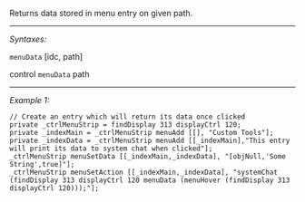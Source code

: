 Returns data stored in menu entry on given path.


---
*Syntaxes:*

`menuData` [idc, path]

control `menuData` path

---
*Example 1:*

```sqf
// Create an entry which will return its data once clicked
private _ctrlMenuStrip = findDisplay 313 displayCtrl 120;
private _indexMain = _ctrlMenuStrip menuAdd [[], "Custom Tools"];
private _indexData = _ctrlMenuStrip menuAdd [[_indexMain],"This entry will print its data to system chat when clicked"];
_ctrlMenuStrip menuSetData [[_indexMain,_indexData], "[objNull,'Some String',true]"];
_ctrlMenuStrip menuSetAction [[_indexMain,_indexData], "systemChat (findDisplay 313 displayCtrl 120 menuData (menuHover (findDisplay 313 displayCtrl 120)));"];
```